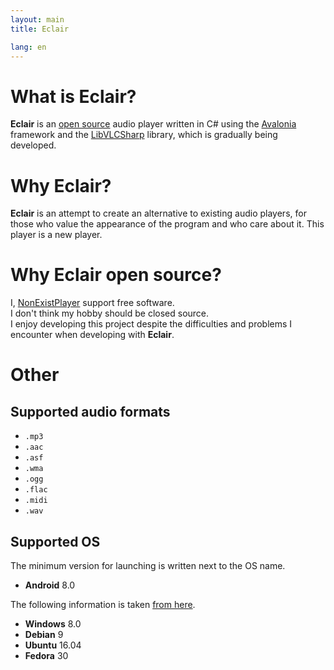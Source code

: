```yaml
---
layout: main
title: Eclair

lang: en
---
```


# What is Eclair?
**Eclair** is an [open source](https://github.com/NonExistPlayer/EclairPlayer) audio player written in C# using the [Avalonia](https://github.com/AvaloniaUI/Avalonia) framework and the [LibVLCSharp](https://github.com/videolan/libvlcsharp) library, which is gradually being developed.

# Why Eclair?
**Eclair** is an attempt to create an alternative to existing audio players, for those who value the appearance of the program and who care about it. This player is a new player.

# Why Eclair open source?
I, [NonExistPlayer](https://github.com/NonExistPlayer) support free software.<br>
I don't think my hobby should be closed source.<br>
I enjoy developing this project despite the difficulties and problems I encounter when developing with **Eclair**.

# Other
## Supported audio formats
- `.mp3`
- `.aac`
- `.asf`
- `.wma`
- `.ogg`
- `.flac`
- `.midi`
- `.wav`

## Supported OS
The minimum version for launching is written next to the OS name.  
- **Android** 8.0

The following information is taken [from here](https://github.com/AvaloniaUI/Avalonia/wiki/Runtime-Requirements).
- **Windows** 8.0
- **Debian** 9
- **Ubuntu** 16.04
- **Fedora** 30